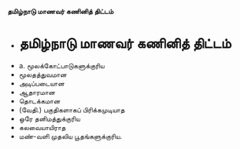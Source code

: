 **தமிழ்நாடு மாணவர் கணினித் திட்டம்**
- # தமிழ்நாடு மாணவர் கணினித் திட்டம்
- a. மூலக்கோட்பாடுகளுக்குரிய
- மூலதத்துவமான
- அடிப்படையான
- ஆதாரமான
- தொடக்கமான
- (வேதி.) பகுதிகளாகப் பிரிக்கமுடியாத
- ஒரே தனிமத்துக்குரிய
- கலவையாயிராத
- மண்-வளி முதலிய பூதங்களுக்குரிய.

